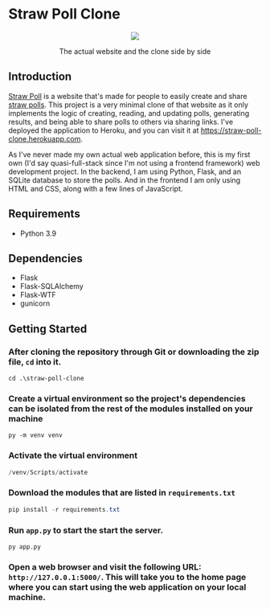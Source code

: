 # Straw Poll Clone

<div align="center">
  <img src="assets/v.png">
  <p>The actual website and the clone side by side</p>
</div>

## Introduction

[Straw Poll](https://strawpoll.me) is a website that's made for people to easily create and share [straw polls](https://en.wikipedia.org/wiki/Straw_poll). This project is a very minimal clone of that website as it only implements the logic of creating, reading, and updating polls, generating results, and being able to share polls to others via sharing links. I've deployed the application to Heroku, and you can visit it at https://straw-poll-clone.herokuapp.com.

As I've never made my own actual web application before, this is my first own (I'd say quasi-full-stack since I'm not using a frontend framework) web development project. In the backend, I am using Python, Flask, and an SQLite database to store the polls. And in the frontend I am only using HTML and CSS, along with a few lines of JavaScript.

## Requirements
- Python 3.9

## Dependencies
- Flask
- Flask-SQLAlchemy
- Flask-WTF
- gunicorn

## Getting Started

### After cloning the repository through Git or downloading the zip file, `cd` into it.

```
cd .\straw-poll-clone
```

### Create a virtual environment so the project's dependencies can be isolated from the rest of the modules installed on your machine

```
py -m venv venv
```

### Activate the virtual environment

```ps1
/venv/Scripts/activate
```

### Download the modules that are listed in `requirements.txt`

```ps1
pip install -r requirements.txt
```

### Run `app.py` to start the start the server.

```
py app.py
```

### Open a web browser and visit the following URL: `http://127.0.0.1:5000/`. This will take you to the home page where you can start using the web application on your local machine.

